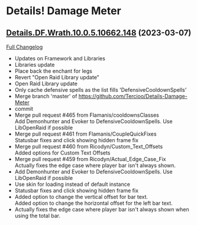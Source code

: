 # Details! Damage Meter

## [Details.DF.Wrath.10.0.5.10662.148](https://github.com/Tercioo/Details-Damage-Meter/tree/Details.DF.Wrath.10.0.5.10662.148) (2023-03-07)
[Full Changelog](https://github.com/Tercioo/Details-Damage-Meter/compare/Details.DF.Wrath.10.0.5.10661.148...Details.DF.Wrath.10.0.5.10662.148) 

- Updates on Framework and Libraries  
- Libraries update  
- Place back the enchant for legs  
- Revert "Open Raid Library update"  
- Open Raid Library update  
- Only cache defensive spells as the list fills 'DefensiveCooldownSpells'  
- Merge branch 'master' of https://github.com/Tercioo/Details-Damage-Meter  
- commit  
- Merge pull request #465 from Flamanis/cooldownsClasses  
    Add Demonhunter and Evoker to DefensiveCooldownSpells. Use LibOpenRaid if possible  
- Merge pull request #461 from Flamanis/CoupleQuickFixes  
    Statusbar fixes and click showing hidden frame fix  
- Merge pull request #460 from Ricodyn/Custom\_Text\_Offsets  
    Added options for Custom Text Offsets  
- Merge pull request #459 from Ricodyn/Actual\_Edge\_Case\_Fix  
    Actually fixes the edge case where player bar isn't always shown.  
- Add Demonhunter and Evoker to DefensiveCooldownSpells. Use LibOpenRaid if possible  
- Use skin for loading instead of default instance  
- Statusbar fixes and click showing hidden frame fix  
- Added option to change the vertical offset for bar text.  
    Added option to change the horizontal offset for the left bar text.  
- Actually fixes the edge case where player bar isn't always shown when using the total bar.  
